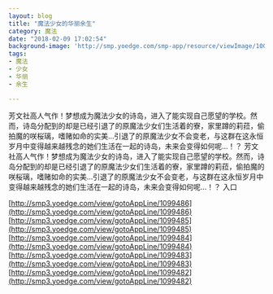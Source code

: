 ```yaml
---
layout: blog
title: "魔法少女的华丽余生"
category: 魔法
date: "2018-02-09 17:02:54"
background-image: 'http://smp.yoedge.com/smp-app/resource/viewImage/1003364appline.png'
tags:
- 魔法
- 少女
- 华丽
- 余生

---
```

芳文社高人气作！梦想成为魔法少女的诗岛，进入了能实现自己愿望的学校。然而，诗岛分配到的却是已经引退了的原魔法少女们生活着的寮，家里蹲的莉菈，偷拍魔的咲桜璃，嗜赌如命的实美...引退了的原魔法少女不会变老，与这群在这永恒岁月中变得越来越残念的她们生活在一起的诗岛，未来会变得如何呢...！？
芳文社高人气作！梦想成为魔法少女的诗岛，进入了能实现自己愿望的学校。然而，诗岛分配到的却是已经引退了的原魔法少女们生活着的寮，家里蹲的莉菈，偷拍魔的咲桜璃，嗜赌如命的实美...引退了的原魔法少女不会变老，与这群在这永恒岁月中变得越来越残念的她们生活在一起的诗岛，未来会变得如何呢...！？
入口

[http://smp3.yoedge.com/view/gotoAppLine/1099486](http://smp3.yoedge.com/view/gotoAppLine/1099486)
[http://smp3.yoedge.com/view/gotoAppLine/1099485](http://smp3.yoedge.com/view/gotoAppLine/1099485)
[http://smp3.yoedge.com/view/gotoAppLine/1099484](http://smp3.yoedge.com/view/gotoAppLine/1099484)
[http://smp3.yoedge.com/view/gotoAppLine/1099483](http://smp3.yoedge.com/view/gotoAppLine/1099483)
[http://smp3.yoedge.com/view/gotoAppLine/1099482](http://smp3.yoedge.com/view/gotoAppLine/1099482)

        
